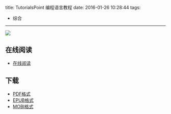 title: TutorialsPoint 编程语言教程
date: 2016-01-26 10:28:44
tags:
  - 综合
---

![](https://ek8whxe.cloudimg.io/s/width/226/https://www.gitbook.com/cover/book/wizardforcel/tutorialspoint-programming.jpg?build=1452495789786&v=12.0.4)


<!--more-->

## 在线阅读 ##

+ [在线阅读](https://www.gitbook.com/book/wizardforcel/tutorialspoint-programming/details)

## 下载 ##

+ [PDF格式](https://www.gitbook.com/download/pdf/book/wizardforcel/tutorialspoint-programming)
+ [EPUB格式](https://www.gitbook.com/download/epub/book/wizardforcel/tutorialspoint-programming)
+ [MOBI格式](https://www.gitbook.com/download/mobi/book/wizardforcel/tutorialspoint-programming)